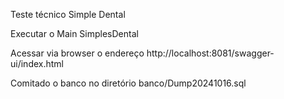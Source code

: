 Teste técnico Simple Dental

Executar o Main SimplesDental

Acessar via browser o endereço http://localhost:8081/swagger-ui/index.html

Comitado o banco no diretório banco/Dump20241016.sql
